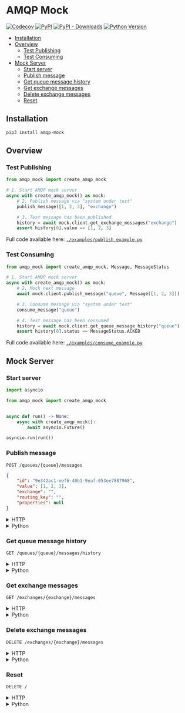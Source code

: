 # AMQP Mock

[![Codecov](https://img.shields.io/codecov/c/github/nikitanovosibirsk/amqp-mock/master.svg?style=flat-square)](https://codecov.io/gh/nikitanovosibirsk/amqp-mock)
[![PyPI](https://img.shields.io/pypi/v/amqp-mock.svg?style=flat-square)](https://pypi.python.org/pypi/amqp-mock)
[![PyPI - Downloads](https://img.shields.io/pypi/dm/amqp-mock?style=flat-square)](https://pypi.python.org/pypi/amqp-mock)
[![Python Version](https://img.shields.io/pypi/pyversions/amqp-mock.svg?style=flat-square)](https://pypi.python.org/pypi/amqp-mock)

* [Installation](#installation)
* [Overview](#overview)
  * [Test Publishing](#test-publishing)
  * [Test Consuming](#test-consuming)
* [Mock Server](#mock-server)
  * [Start server](#start-server)
  * [Publish message](#publish-message)
  * [Get queue message history](#get-queue-message-history)
  * [Get exchange messages](#get-exchange-messages)
  * [Delete exchange messages](#delete-exchange-messages)
  * [Reset](#reset)

## Installation

```sh
pip3 install amqp-mock
```

## Overview

### Test Publishing

```python
from amqp_mock import create_amqp_mock

# 1. Start AMQP mock server
async with create_amqp_mock() as mock:
    # 2. Publish message via "system under test"
    publish_message([1, 2, 3], "exchange")

    # 3. Test message has been published
    history = await mock.client.get_exchange_messages("exchange")
    assert history[0].value == [1, 2, 3]
```

Full code available here: [`./examples/publish_example.py`](https://github.com/nikitanovosibirsk/amqp-mock/blob/master/examples/publish_example.py)

### Test Consuming

```python
from amqp_mock import create_amqp_mock, Message, MessageStatus

# 1. Start AMQP mock server
async with create_amqp_mock() as mock:
    # 2. Mock next message
    await mock.client.publish_message("queue", Message([1, 2, 3]))

    # 3. Consume message via "system under test"
    consume_message("queue")

    # 4. Test message has been consumed
    history = await mock.client.get_queue_message_history("queue")
    assert history[0].status == MessageStatus.ACKED
```

Full code available here: [`./examples/consume_example.py`](https://github.com/nikitanovosibirsk/amqp-mock/blob/master/examples/consume_example.py)

## Mock Server

### Start server

```python
import asyncio

from amqp_mock import create_amqp_mock


async def run() -> None:
    async with create_amqp_mock():
        await asyncio.Future()

asyncio.run(run())
```

### Publish message

`POST /queues/{queue}/messages`

```json
{
    "id": "9e342ac1-eef6-40b1-9eaf-053ee7887968",
    "value": [1, 2, 3],
    "exchange": "",
    "routing_key": "",
    "properties": null
}
```

<details><summary>HTTP</summary>
<p>

```sh
$ http POST localhost/queues/test_queue/messages \
    value:='[1, 2, 3]' \
    exchange=test_exchange

HTTP/1.1 200 OK
Content-Length: 0
Content-Type: application/json
```

</p>
</details>

<details><summary>Python</summary>
<p>

```python
from amqp_mock import AmqpMockClient

mock_client = AmqpMockClient()
message = Message([1, 2, 3], exchange="test_exchange")
await mock_client.publish_message("test_queue", message)
```

</p>
</details>

### Get queue message history

`GET /queues/{queue}/messages/history`

<details><summary>HTTP</summary>
<p>

```sh
$ http GET localhost/queues/test_queue/messages/history

HTTP/1.1 200 OK
Content-Length: 190
Content-Type: application/json; charset=utf-8

[
    {
        "message": {
            "exchange": "test_exchange",
            "id": "94459a41-9119-479a-98c9-80bc9dabb719",
            "properties": null,
            "routing_key": "",
            "value": [1, 2, 3]
        },
        "queue": "test_queue",
        "status": "ACKED"
    }
]
```

</p>
</details>

<details><summary>Python</summary>
<p>

```python
from amqp_mock import AmqpMockClient

mock_client = AmqpMockClient()
await mock_client.get_queue_message_history("test_queue")
# [
#   <QueuedMessage message=<Message value=[1, 2, 3], exchange='test_exchange', routing_key=''>,
#                  queue='test_queue',
#                  status=MessageStatus.ACKED>
# ]
```

</p>
</details>

### Get exchange messages

`GET /exchanges/{exchange}/messages`

<details><summary>HTTP</summary>
<p>

```sh
$ http GET localhost/exchanges/test_exchange/messages

HTTP/1.1 200 OK
Content-Length: 423
Content-Type: application/json; charset=utf-8

[
    {
        "exchange": "test_exchange",
        "id": "63fd1646-bdc1-4baa-9780-e337a9ab109c",
        "properties": {
            "app_id": "",
            "cluster_id": "",
            "content_encoding": "",
            "content_type": "",
            "correlation_id": "",
            "delivery_mode": 1,
            "expiration": "",
            "headers": null,
            "message_id": "5ec9024c74eca2e419fd7e29f7be846c",
            "message_type": "",
            "priority": null,
            "reply_to": "",
            "timestamp": null,
            "user_id": ""
        },
        "routing_key": "",
        "value": [1, 2, 3]
    }
]
```

</p>
</details>

<details><summary>Python</summary>
<p>

```python
from amqp_mock import AmqpMockClient

mock_client = AmqpMockClient()
messages = await mock_client.get_exchange_messages("test_exchange")
# [
#   <Message value=[1, 2, 3], exchange='test_exchange', routing_key=''>
# ]
```

</p>
</details>

### Delete exchange messages

`DELETE /exchanges/{exchange}/messages`

<details><summary>HTTP</summary>
<p>

```sh
$ http DELETE localhost/exchanges/test_exchange/messages

HTTP/1.1 200 OK
Content-Length: 0
Content-Type: application/json
```

</p>
</details>

<details><summary>Python</summary>
<p>

```python
from amqp_mock import AmqpMockClient

mock_client = AmqpMockClient()
await mock_client.delete_exchange_messages("test_exchange")
```

</p>
</details>

### Reset

`DELETE /`

<details><summary>HTTP</summary>
<p>

```sh
$ http DELETE localhost/

HTTP/1.1 200 OK
Content-Length: 0
Content-Type: application/json
```

</p>
</details>

<details><summary>Python</summary>
<p>

```python
from amqp_mock import AmqpMockClient

mock_client = AmqpMockClient()
await mock_client.reset()
```

</p>
</details>
